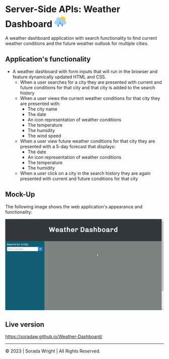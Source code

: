 # Server-Side APIs: Weather Dashboard <img src="assets/Images/cloudy.png" width="40px">


A weather dashboard application with search functionality to find current weather conditions and the future weather outlook for multiple cities.

## Application's functionality

* A weather dashboard with form inputs that will run in the browser and feature dynamically updated HTML and CSS.
  * When a user searches for a city they are presented with current and future conditions for that city and that city is added to the search history
  * When a user views the current weather conditions for that city they are presented with:
    * The city name
    * The date
    * An icon representation of weather conditions
    * The temperature
    * The humidity
    * The wind speed
  * When a user view future weather conditions for that city they are presented with a 5-day forecast that displays:
    * The date
    * An icon representation of weather conditions
    * The temperature
    * The humidity
  * When a user click on a city in the search history they are again presented with current and future conditions for that city

## Mock-Up

The following image shows the web application's appearance and functionality:

![The weather app includes a search option, a list of cities, and a five-day forecast and current weather conditions for London.](assets/Images/Weather-Dashboard.gif)



## Live version

https://soradaw.github.io/Weather-Dashboard/

---

© 2023 | Sorada Wright | All Rights Reserved.
